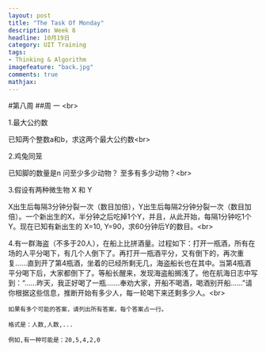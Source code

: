 ```yaml
---
layout: post
title: "The Task Of Monday"
description: Week 8
headline: 10月19日
category: UIT Training
tags:  
- Thinking & Algorithm
imagefeature: "back.jpg"
comments: true
mathjax: 
---
```


#第八周
##周 一
\<br>

1.最大公约数

已知两个整数a和b，求这两个最大公约数\<br>

2.鸡兔同笼

已知脚的数量是n
问至少多少动物？
至多有多少动物？\<br>

3.假设有两种微生物 X 和 Y

X出生后每隔3分钟分裂一次（数目加倍），Y出生后每隔2分钟分裂一次（数目加倍）。一个新出生的X，半分钟之后吃掉1个Y，并且，从此开始，每隔1分钟吃1个Y。现在已知有新出生的 X=10, Y=90，求60分钟后Y的数目。\<br>

4.有一群海盗（不多于20人），在船上比拼酒量。过程如下：打开一瓶酒，所有在场的人平分喝下，有几个人倒下了。再打开一瓶酒平分，又有倒下的，再次重复......直到开了第4瓶酒，坐着的已经所剩无几，海盗船长也在其中。当第4瓶酒平分喝下后，大家都倒下了。等船长醒来，发现海盗船搁浅了。他在航海日志中写到：“......昨天，我正好喝了一瓶.......奉劝大家，开船不喝酒，喝酒别开船......”请你根据这些信息，推断开始有多少人，每一轮喝下来还剩多少人。\<br>

    如果有多个可能的答案，请列出所有答案，每个答案占一行。

    格式是：人数,人数,...

    例如,有一种可能是：20,5,4,2,0